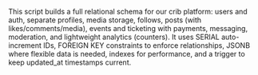 This script builds a full relational schema for our crib platform: 
users and auth, separate profiles, media storage, follows, posts (with likes/comments/media), 
events and ticketing with payments, messaging, moderation, and lightweight analytics (counters).
It uses SERIAL auto-increment IDs, FOREIGN KEY constraints to enforce relationships, JSONB where flexible data is needed, 
indexes for performance, and a trigger to keep updated_at timestamps current. 

